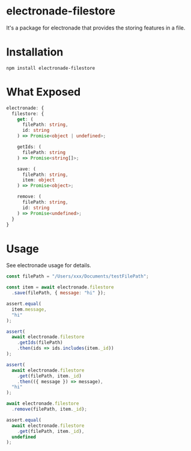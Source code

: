 # electronade-filestore

It's a package for electronade that provides the storing features in a file.

# Installation
``` shell
npm install electronade-filestore
```

# What Exposed
``` typescript
electronade: {
  filestore: {
    get: (
      filePath: string,
      id: string
    ) => Promise<object | undefined>;

    getIds: (
      filePath: string
    ) => Promise<string[]>;

    save: (
      filePath: string,
      item: object
    ) => Promise<object>;

    remove: (
      filePath: string,
      id: string
    ) => Promise<undefined>;
  }
}
```

# Usage
See electronade usage for details.

``` javascript
const filePath = "/Users/xxx/Documents/testFilePath";

const item = await electronade.filestore
  .save(filePath, { message: "hi" });

assert.equal(
  item.message,
  "hi"
);

assert(
  await electronade.filestore
    .getIds(filePath)
    .then(ids => ids.includes(item._id))
);

assert(
  await electronade.filestore
    .get(filePath, item._id)
    .then(({ message }) => message),
  "hi"
);

await electronade.filestore
  .remove(filePath, item._id);

assert.equal(
  await electronade.filestore
    .get(filePath, item._id),
  undefined
);

```
